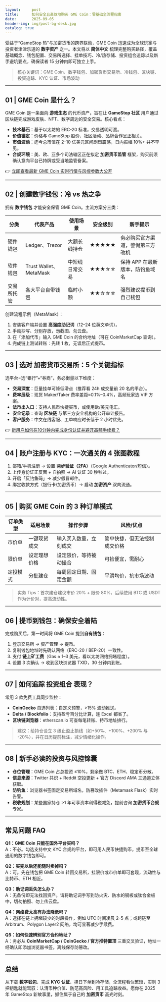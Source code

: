 ```yaml
---
layout:     post
title:      如何安全且高效地购买 GME Coin：零基础全流程指南
date:       2025-09-05
header-img: img/post-bg-desk.jpg
catalog: true
---
```


受益于“GameStop 热”与加密货币的跨界联动，GME Coin 迅速成为全球玩家与投资者津津乐道的 **数字资产** 之一。本文将以 **简体中文** 梳理完整购买路径，覆盖基础概念、钱包配置、交易所选择、挂单技巧、冷/热存储、投资组合追踪以及新手避坑要点，确保读者 15 分钟内即可独立上手。

> 核心关键词：GME Coin、数字钱包、加密货币交易所、冷钱包、区块链、投资追踪、KYC 认证、市场波动

---

## 01 | GME Coin 是什么？

GME Coin 是一条面向 **游戏生态** 的代币资产，旨在让 **GameStop 社区** 用户通过区块链完成游戏皮肤、NFT、数字周边的安全交易。核心看点：

- **技术基石**：基于以太坊的 ERC-20 标准，交易透明可溯。  
- **价值锚定**：价格与 GameStop 股价、社区活动、品牌合作呈正相关。  
- **市值波动**：迄今总市值在 2–10 亿美元区间剧烈震荡，日内振幅 10%+ 并不罕见。  
- **合规环境**：美、欧、亚多个司法辖区正在拟定 **加密货币监管** 框架，购买前须确认意向平台已持牌或受当地监管备案。

👉 [立即查看最新 GME Coin 实时行情与风控参数大公开](https://okxdog.com/)

---

## 02 | 创建数字钱包：冷 vs 热之争

拥有 **数字钱包** 才能安全保管 GME Coin。主流方案分三类：

| 分类 | 代表产品 | 使用场景 | 安全级别 | 新手提示 |
|------|-----------|----------|----------|----------|
| 硬件钱包 | Ledger、Trezor | 大额长线持仓 | ★★★★★ | 务必购买官方渠道，警惕第三方改机 |
| 软件钱包 | Trust Wallet、MetaMask | 中短线日常交易 | ★★★☆☆ | 保持 APP 在最新版本，防钓鱼域名 |
| 交易所托管 | 各大平台自带钱包 | 临时小额 | ★★☆☆☆ | 强烈建议提币到自己钱包 |

创建流程示例（MetaMask）：

1. 安装客户端并设置 **高强度助记词**（12–24 位英文单词）。  
2. 手动抄写、分别存放，勿截图、勿云盘。  
3. 在「添加代币」输入 GME Coin 的合约地址（可在 CoinMarketCap 查询）。  
4. 完成链上测试转账：先转 1 枚，无误后正式提币。

---

## 03 | 选对 **加密货币交易所**：5 个关键指标

选平台=选“银行”+“券商”，务必衡量以下维度：

- **交易深度**：巨量挂单可降低滑点（推荐看 24h 成交量前 20 名的平台）。  
- **费率层级**：现货 Maker/Taker 费率差距≈0.1%–0.4%，高频玩家选 VIP 方案。  
- **法币出入口**：支持人民币快捷买币，或使用欧/美元电汇。  
- **安全记录**：查询 **区块链** 与第三方安全机构的公开审计报告。  
- **客户服务**：中文在线客服、工单响应时长低于 2 小时优先。

👉 [新用户如何在10分钟内完成身份认证并避开高额手续费？](https://okxdog.com/)

---

## 04 | 账户注册与 KYC：一次通关的 4 张图教程

1. 邮箱/手机注册 → 设置 **两步验证（2FA）**（Google Authenticator/短信）。  
2. 上传身份证正反面 + 自拍照 → AI 认证 30 秒秒过。  
3. 开启「反钓鱼码」→ 减少假冒邮件。  
4. 绑定收款方式（银行卡/加密货币）→ 启动 **加密资产** 双向流通。

---

## 05 | 购买 GME Coin 的 3 种订单模式

| 订单类型 | 适用场景 | 操作步骤 | 风险/优点 |
|----------|-----------|-----------|-----------|
| 市价单 | 一键现货成交 | 输入买入数量，立刻成交 | 简单快捷，但无法控制成交价格 |
| 限价单 | 设定理想价格 | 设定限价，等待被动撮合 | 可捡便宜，需耐心 |
| 定投模式 | 分批建仓 | 每周固定日期、固定金额 | 平滑均价，抗市场波动 |

> 实务 Tips：首次建仓建议市价 20% + 限价 80%，后续使用 BTC 或 USDT 作为计价对，提高流动性。

---

## 06 | 提币到钱包：确保安全着陆

完成购买后，第一时间将 GME Coin 提到**自有钱包**：

1. 登录交易所 → 资产管理 → 提币。  
2. 复制钱包地址时先确认网络（ERC-20 / BEP-20）一致性。  
3. 支付 **链上矿工费**（Gas ≈ 1–3 美元，看以太坊网络拥堵程度）。  
4. 设置 3 次确认 → 收到区块浏览器 TXID，30 分钟内到账。

---

## 07 | 如何追踪 **投资组合** 表现？

常用 3 款免费工具同步监控：

- **CoinGecko** 自选列表：自定义预警，>15% 波动推送。  
- **Delta / Blockfolio**：支持盈亏百分比计算，连 Excel 都省了。  
- **区块链浏览器**：etherscan.io 可查每笔转账、持币地址排行。

> 建议：给持仓设立 3 级止盈止损线（如+50%、+100%、+200% 与 -20%），并在日历提前标注，减少情绪化操作。

---

## 08 | 新手必读的投资与风控锦囊

- **仓位管理**：GME Coin 占总投资 ≤10%，剩余做 BTC、ETH、稳定币分散。  
- **信息来源**：Twitter 共识 + Reddit 空投更新 + 官方 Discord AMA 三通道立体获取。  
- **防钓鱼**：浏览器书签固定交易所域名，防篡改插件（Metamask Flask）实时告警。  
- **税收规划**：某些国家持仓 >1 年可享资本利得税减免，提前咨询 **加密货币合规** 专家。

---

## 常见问题 FAQ

**Q1：GME Coin 只能在国外平台买吗？**  
A：不必。勾选支持中文 KYC 合规的平台，即可用人民币快捷购币，提币至全球通用的数字钱包即可。

**Q2：买完以后还能随时卖掉吗？**  
A：可。先在钱包把 GME Coin 转回交易所，挂限价或市价单即可套现，流动性与比特币、ETH 相近。

**Q3：助记词丢失怎么办？**  
A：无备份即无法找回资产。请将助记词手写到防火灾、防水的钢板或钛合金板中，切勿拍照、勿上传云盘。

**Q4：网络费太高有办法降低吗？**  
A：选择在链上拥堵较少的时段操作，例如 UTC 时间凌晨 2–5 点；或跨链至 Arbitrum、Polygon Layer2 网络，均可显著减少手续费。

**Q5：如何快速辨别官方合约地址？**  
A：务必从 **CoinMarketCap / CoinGecko / 官方推特置顶** 三重交叉验证，地址一经确认即添加浏览器书签，离线保存防篡改。

---

## 总结

从下载 **数字钱包**、完成 **KYC 认证**、择日下单到冷存储，全流程看似繁琐，实则 3 把钥匙就能驾驭：认清币种价值、防范高风险、用工具追踪收益。愿你在 2025 年 GameStop 新故事里，抓住属于自己的 **加密货币** 高光时刻。